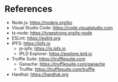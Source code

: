 # References

- Node.js: https://nodejs.org/ko
- Visual Studio Code: https://code.visualstudio.com
- ts-node: https://typestrong.org/ts-node
- ESLint: https://eslint.org
- IPFS: https://ipfs.io
  - js-ipfs: https://js.ipfs.io
  - IPLD Explorer: https://explore.ipld.io
- Truffle Suite: https://trufflesuite.com
  - Ganache: https://trufflesuite.com/ganache
  - Truffle: https://trufflesuite.com/truffle
- Hardhat: https://hardhat.org
